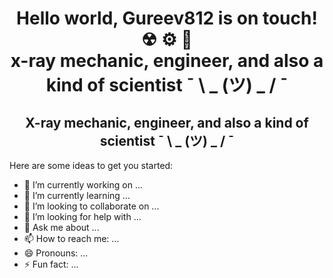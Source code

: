<h1 align="center">Hello world, Gureev812 is on touch! ☢ ⚙ 🥼 <br />
      x-ray mechanic, engineer, and also a kind of scientist ¯ \ _ (ツ) _ / ¯</a> 

<h2 align="center">X-ray mechanic, engineer, and also a kind of scientist ¯ \ _ (ツ) _ / ¯ </h2>


Here are some ideas to get you started:

- 🔭 I’m currently working on ...
- 🌱 I’m currently learning ...
- 👯 I’m looking to collaborate on ...
- 🤔 I’m looking for help with ...
- 💬 Ask me about ...
- 📫 How to reach me: ...
- 😄 Pronouns: ...
- ⚡ Fun fact: ...

